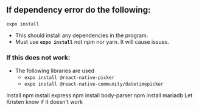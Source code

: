 
## If dependency error do the following:
`expo install`


* This should install any dependencies in the program.
* Must use **`expo install`** not npm nor yarn. It will cause issues. 
 

### If this does not work:
* The following libraries are used
  *  `expo install @react-native-picker`
  *  `expo install @react-native-community/datetimepicker`

Install 
npm install express
npm install body-parser
npm install mariadb
Let Kristen know if it doesn't work


